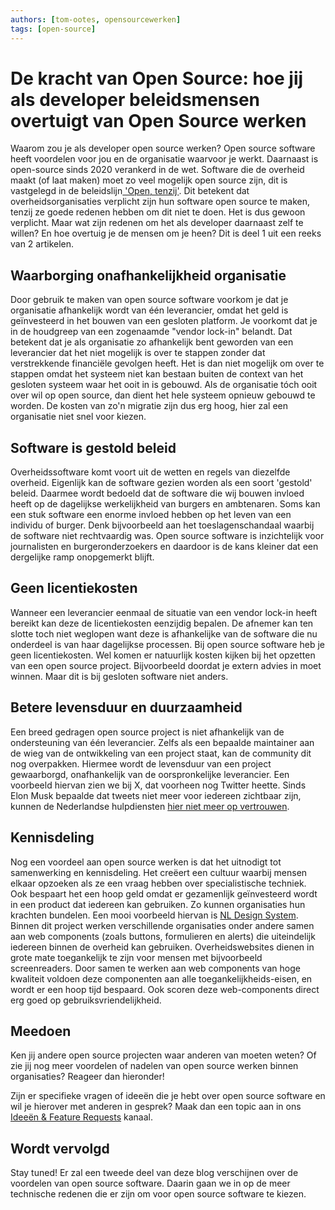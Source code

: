```yaml
---
authors: [tom-ootes, opensourcewerken]
tags: [open-source]
---
```

# De kracht van Open Source: hoe jij als developer beleidsmensen overtuigt van Open Source werken

Waarom zou je als developer open source werken? Open source software heeft voordelen voor jou en de organisatie waarvoor je werkt. Daarnaast is open-source sinds 2020 verankerd in de wet. Software die de overheid maakt (of laat maken) moet zo veel mogelijk open source zijn, dit is vastgelegd in de beleidslijn[ 'Open, tenzij'](https://www.digitaleoverheid.nl/document/kamerbrief-over-vrijgeven-broncode-overheidssoftware/). Dit betekent dat overheidsorganisaties verplicht zijn hun software open source te maken, tenzij ze goede redenen hebben om dit niet te doen. Het is dus gewoon verplicht. Maar wat zijn redenen om het als developer daarnaast zelf te willen? En hoe overtuig je de mensen om je heen? Dit is deel 1 uit een reeks van 2 artikelen.

<!-- truncate -->

## Waarborging onafhankelijkheid organisatie

Door gebruik te maken van open source software voorkom je dat je organisatie afhankelijk wordt van één leverancier, omdat het geld is geïnvesteerd in het bouwen van een gesloten platform. Je voorkomt dat je in de houdgreep van een zogenaamde "vendor lock-in" belandt. Dat betekent dat je als organisatie zo afhankelijk bent geworden van een leverancier dat het niet mogelijk is over te stappen zonder dat verstrekkende financiële gevolgen heeft. Het is dan niet mogelijk om over te stappen omdat het systeem niet kan bestaan buiten de context van het gesloten systeem waar het ooit in is gebouwd. Als de organisatie tóch ooit over wil op open source, dan dient het hele systeem opnieuw gebouwd te worden. De kosten van zo'n migratie zijn dus erg hoog, hier zal een organisatie niet snel voor kiezen.

## Software is gestold beleid

Overheidssoftware komt voort uit de wetten en regels van diezelfde overheid. Eigenlijk kan de software gezien worden als een soort 'gestold' beleid. Daarmee wordt bedoeld dat de software die wij bouwen invloed heeft op de dagelijkse werkelijkheid van burgers en ambtenaren. Soms kan een stuk software een enorme invloed hebben op het leven van een individu of burger. Denk bijvoorbeeld aan het toeslagenschandaal waarbij de software niet rechtvaardig was. Open source software is inzichtelijk voor journalisten en burgeronderzoekers en daardoor is de kans kleiner dat een dergelijke ramp onopgemerkt blijft. 

## Geen licentiekosten

Wanneer een leverancier eenmaal de situatie van een vendor lock-in heeft bereikt kan deze de licentiekosten eenzijdig bepalen. De afnemer kan ten slotte toch niet weglopen want deze is afhankelijke van de software die nu onderdeel is van haar dagelijkse processen. Bij open source software heb je geen licentiekosten. Wel komen er natuurlijk kosten kijken bij het opzetten van een open source project. Bijvoorbeeld doordat je extern advies in moet winnen. Maar dit is bij gesloten software niet anders.

## Betere levensduur en duurzaamheid

Een breed gedragen open source project is niet afhankelijk van de ondersteuning van één leverancier. Zelfs als een bepaalde maintainer aan de wieg van de ontwikkeling van een project staat, kan de community dit nog overpakken. Hiermee wordt de levensduur van een project gewaarborgd, onafhankelijk van de oorspronkelijke leverancier. Een voorbeeld hiervan zien we bij X, dat voorheen nog Twitter heette. Sinds Elon Musk bepaalde dat tweets niet meer voor iedereen zichtbaar zijn, kunnen de Nederlandse hulpdiensten [hier niet meer op vertrouwen](https://tweakers.net/nieuws/211770/meeste-veiligheidsregios-stoppen-met-verwijzingen-naar-twitter-in-nl-alerts.html).

## Kennisdeling

Nog een voordeel aan open source werken is dat het uitnodigt tot samenwerking en kennisdeling. Het creëert een cultuur waarbij mensen elkaar opzoeken als ze een vraag hebben over specialistische techniek. Ook bespaart het een hoop geld omdat er gezamenlijk geïnvesteerd wordt in een product dat iedereen kan gebruiken. Zo kunnen organisaties hun krachten bundelen. Een mooi voorbeeld hiervan is [NL Design System](https://nldesignsystem.nl/). Binnen dit project werken verschillende organisaties onder andere samen aan web components (zoals buttons, formulieren en alerts) die uiteindelijk iedereen binnen de overheid kan gebruiken. Overheidswebsites dienen in grote mate toegankelijk te zijn voor mensen met bijvoorbeeld screenreaders. Door samen te werken aan web components van hoge kwaliteit voldoen deze componenten aan alle toegankelijkheids-eisen, en wordt er een hoop tijd bespaard. Ook scoren deze web-components direct erg goed op gebruiksvriendelijkheid.

## Meedoen

Ken jij andere open source projecten waar anderen van moeten weten? Of zie jij nog meer voordelen of nadelen van open source werken binnen organisaties? Reageer dan hieronder!

Zijn er specifieke vragen of ideeën die je hebt over open source software en wil je hierover met anderen in gesprek? Maak dan een topic aan in ons [Ideeën & Feature Requests](https://community.developer.overheid.nl/c/ideeen-feature-requests/22) kanaal.

## Wordt vervolgd

Stay tuned! Er zal een tweede deel van deze blog verschijnen over de voordelen van open source software. Daarin gaan we in op de meer technische redenen die er zijn om voor open source software te kiezen.

